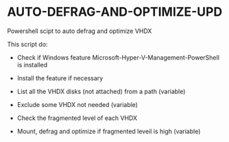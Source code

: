 # AUTO-DEFRAG-AND-OPTIMIZE-UPD
Powershell scipt to auto defrag and optimize VHDX

This script do:

- Check if Windows feature Microsoft-Hyper-V-Management-PowerShell is installed

- Install the feature if necessary

- List all the VHDX disks (not attached) from a path (variable)
  
- Exclude some VHDX not needed (variable)

- Check the fragmented level of each VHDX

- Mount, defrag and optimize if fragmented leveil is high (variable)
  
